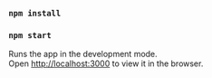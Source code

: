 ### `npm install`
### `npm start`

Runs the app in the development mode.<br />
Open [http://localhost:3000](http://localhost:3000) to view it in the browser.
